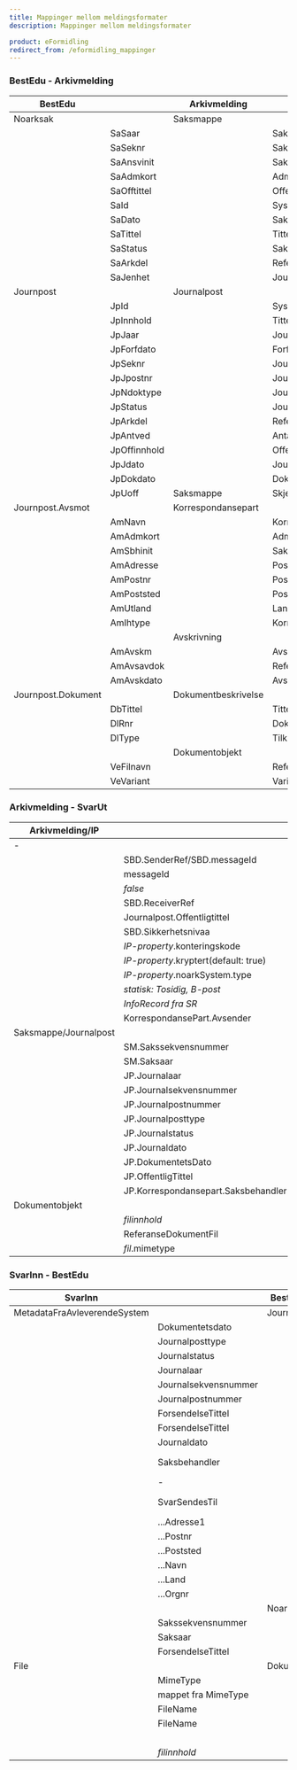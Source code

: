 ```yaml
---
title: Mappinger mellom meldingsformater
description: Mappinger mellom meldingsformater

product: eFormidling
redirect_from: /eformidling_mappinger
---
```


### BestEdu - Arkivmelding

|BestEdu|    |Arkivmelding|    |
|-------|----|------------|----|
|Noarksak| |Saksmappe| |
| |SaSaar| |Saksaar|
| |SaSeknr| |Sakssekvensnummer|
| |SaAnsvinit| |Saksansvarlig|
| |SaAdmkort| |AdministrativEnhet|
| |SaOfftittel| |OffentligTittel|
| |SaId| |SystemID|
| |SaDato| |Saksdato|
| |SaTittel| |Tittel|
| |SaStatus| |Saksstatus|
| |SaArkdel| |ReferanseArkivdel|
| |SaJenhet| |Journalenhet|
|Journpost| |Journalpost| |
| |JpId| |SystemID|
| |JpInnhold| |Tittel|
| |JpJaar| |Journalaar|
| |JpForfdato| |Forfallsdato|
| |JpSeknr| |Journalsekvensnummer|
| |JpJpostnr| |Journalpostnummer|
| |JpNdoktype| |Journalposttype|
| |JpStatus| |Journalstatus|
| |JpArkdel| |ReferanseArkivdel|
| |JpAntved| |AntallVedlegg|
| |JpOffinnhold| |OffentligTittel|
| |JpJdato| |Journaldato|
| |JpDokdato| |DokumentetsDato|
| |JpUoff|Saksmappe|Skjerming.Skjermingshjemmel|
|Journpost.Avsmot| |Korrespondansepart| |
| |AmNavn| |KorrespondansepartNavn|
| |AmAdmkort| |AdministrativEnhet|
| |AmSbhinit| |Saksbehandler|
| |AmAdresse| |Postadresse|
| |AmPostnr| |Postnummer|
| |AmPoststed| |Poststed|
| |AmUtland| |Land|
| |AmIhtype| |Korrespondanseparttype|
| | |Avskrivning| |
| |AmAvskm| |Avskrivningsmaate|
| |AmAvsavdok| |ReferanseAvskrivesAvJournalpost|
| |AmAvskdato| |Avskrivningsdato|
|Journpost.Dokument| |Dokumentbeskrivelse| |
| |DbTittel| |Tittel|
| |DlRnr| |Dokumentnummer|
| |DlType| |TilknyttetRegistreringSom|
| | |Dokumentobjekt| |
| |VeFilnavn| |ReferanseDokumentfil|
| |VeVariant| |Variantformat|

### Arkivmelding - SvarUt

|Arkivmelding/IP|   |SvarUt|   |
|---------------|---|------|---|
|-| |Forsendelse| |
| |SBD.SenderRef/SBD.messageId| |ForsendelseId|
| |messageId| |EksternRef|
| |*false*| |KunDigitalLevering|
| |SBD.ReceiverRef| |SvarPaForsendelse|
| |Journalpost.Offentligtittel| |Tittel|
| |SBD.Sikkerhetsnivaa| |KrevNiva4Innlogging|
| |*IP-property*.konteringskode| |Konteringskode|
| |*IP-property*.kryptert(default: true)| |Kryptert|
| |*IP-property*.noarkSystem.type| |AvgivendeSystem|
| |*statisk: Tosidig, B-post*| |Printkonfigurasjon|
| |*InfoRecord fra SR*| |Mottaker|
| |KorrespondansePart.Avsender| |SvarSendesTil|
|Saksmappe/Journalpost| |NoarkMetadataFraAvleverendeSakssystem| |
| |SM.Sakssekvensnummer| |Sakssekvensnummer|
| |SM.Saksaar| |Saksaar|
| |JP.Journalaar| |Journalaar|
| |JP.Journalsekvensnummer| |Journalsekvensnummer|
| |JP.Journalpostnummer| |Journalpostnummer|
| |JP.Journalposttype| |Journalposttype|
| |JP.Journalstatus| |Journalstatus|
| |JP.Journaldato| |Journaldato|
| |JP.DokumentetsDato| |DokumentetsDato|
| |JP.OffentligTittel| |Tittel|
| |JP.Korrespondansepart.Saksbehandler| |Saksbehandler|
|Dokumentobjekt| |Dokument| |
| |*filinnhold*| |Data|
| |ReferanseDokumentFil| |Filnavn|
| |*fil*.mimetype| |Mimetype|

### SvarInn - BestEdu

|SvarInn|   |BestEdu|   |
|-------|---|-------|---|
|MetadataFraAvleverendeSystem| |Journpost| |
| |Dokumentetsdato| |JpDokdato|
| |Journalposttype| |JpNdoktype|
| |Journalstatus| |JpStatus|
| |Journalaar| |JpJaar|
| |Journalsekvensnummer| |JpSeknr|
| |Journalpostnummer| |JpJpostnr|
| |ForsendelseTittel| |JpOffinnhold|
| |ForsendelseTittel| |JpInnhold|
| |Journaldato| |JpJdato|
| |Saksbehandler| |Avsmot.AmIhtype 0|
| |-            | |...AmNavn|
| |SvarSendesTil| |Avsmot.AmIhtype 1|
| |...Adresse1  | |...AmAdresse|
| |...Postnr    | |...AmPostnr|
| |...Poststed  | |...AmPoststed|
| |...Navn      | |...AmNavn|
| |...Land      | |...AmUtland|
| |...Orgnr     | |...AmOrgnr|
| | |NoarkSak| |
| |Sakssekvensnummer| |SaSeknr|
| |Saksaar| |SaSaar|
| |ForsendelseTittel| |SaTittel|
|File| |Dokument| |
| |MimeType| |VeMimeType|
| |mappet fra MimeType| |VeDokformat|
| |FileName| |VeFilnavn|
| |FileName| |DbTittel|
| | | |VeVariant "P"|
| |*filinnhold*| |Base64|

